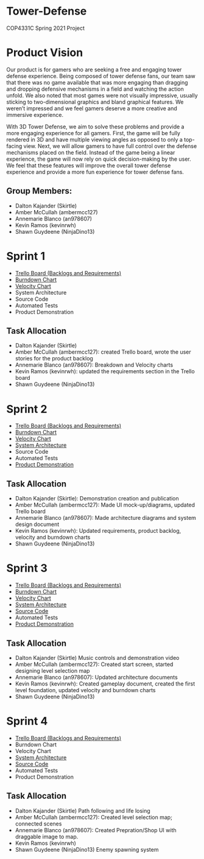 # Tower-Defense
COP4331C Spring 2021 Project

# Product Vision

Our product is for gamers who are seeking a free and engaging tower defense experience. Being composed of tower defense fans, our team saw that there was no game available that was more engaging than dragging and dropping defensive mechanisms in a field and watching the action unfold. We also noted that most games were not visually impressive, usually sticking to two-dimensional graphics and bland graphical features. We weren’t impressed and we feel gamers deserve a more creative and immersive experience.

With 3D Tower Defense, we aim to solve these problems and provide a more engaging experience for all gamers. First, the game will be fully rendered in 3D and have multiple viewing angles as opposed to only a top-facing view. Next, we will allow gamers to have full control over the defense mechanisms placed on the field. Instead of the game being a linear experience, the game will now rely on quick decision-making by the user. We feel that these features will improve the overall tower defense experience and provide a more fun experience for tower defense fans.

## Group Members:
- Dalton Kajander (Skirtle)
- Amber McCullah (ambermcc127)
- Annemarie Blanco (an978607)
- Kevin Ramos (kevinrwh)
- Shawn Guydeene (NinjaDino13)

# Sprint 1
- [Trello Board (Backlogs and Requirements)](https://trello.com/b/jldNMwlQ/agile-sprint-board)
- [Burndown Chart](https://user-images.githubusercontent.com/50501047/107894079-7b0a0400-6efc-11eb-9ea2-c82428def2ce.png)
- [Velocity Chart](https://user-images.githubusercontent.com/54637213/107126004-2bcc2f80-687b-11eb-8a9b-c459d21a0894.png)
- System Architecture
- Source Code
- Automated Tests
- Product Demonstration

## Task Allocation
- Dalton Kajander (Skirtle)
- Amber McCullah (ambermcc127): created Trello board, wrote the user stories for the product backlog  
- Annemarie Blanco (an978607): Breakdown and Velocity charts
- Kevin Ramos (kevinrwh): updated the requirements section in the Trello board
- Shawn Guydeene (NinjaDino13)

# Sprint 2
- [Trello Board (Backlogs and Requirements)](https://trello.com/b/jldNMwlQ/agile-sprint-board)
- [Burndown Chart](https://user-images.githubusercontent.com/50501047/107894241-071c2b80-6efd-11eb-8b09-ec97b11e3533.png)
- [Velocity Chart](https://user-images.githubusercontent.com/50501047/107893616-35e4d280-6efa-11eb-83fe-27b3e219f902.png)
- [System Architecture](https://github.com/an978607/Tower-Defense/blob/main/architecture.md)
- Source Code
- Automated Tests
- [Product Demonstration](https://www.youtube.com/watch?v=De5ID6GUlCk&feature=youtu.be&ab_channel=Skirtle)

## Task Allocation
- Dalton Kajander (Skirtle): Demonstration creation and publication
- Amber McCullah (ambermcc127): Made UI mock-up/diagrams, updated Trello board
- Annemarie Blanco (an978607): Made architecture diagrams and system design document
- Kevin Ramos (kevinrwh): Updated requirements, product backlog, velocity and burndown charts
- Shawn Guydeene (NinjaDino13)

# Sprint 3
- [Trello Board (Backlogs and Requirements)](https://trello.com/b/jldNMwlQ/agile-sprint-board)
- [Burndown Chart](https://user-images.githubusercontent.com/50501047/108648534-7a87e500-7489-11eb-9be7-b97902cc2864.png)
- [Velocity Chart](https://user-images.githubusercontent.com/50501047/108648631-c0dd4400-7489-11eb-8d17-17d380c57fba.png)
- [System Architecture](https://github.com/an978607/Tower-Defense/blob/main/architecture.md)
- [Source Code](https://github.com/an978607/Tower-Defense/blob/main/COP4331TD/Assembly-CSharp.csproj)
- Automated Tests
- [Product Demonstration](https://youtu.be/wNzQj1d90I0)

## Task Allocation
- Dalton Kajander (Skirtle) Music controls and demonstration video
- Amber McCullah (ambermcc127): Created start screen, started designing level selection map
- Annemarie Blanco (an978607): Updated architecture documents
- Kevin Ramos (kevinrwh): Created gameplay document, created the first level foundation, updated velocity and burndown charts
- Shawn Guydeene (NinjaDino13)

# Sprint 4
- [Trello Board (Backlogs and Requirements)](https://trello.com/b/jldNMwlQ/agile-sprint-board)
- Burndown Chart
- Velocity Chart
- [System Architecture](https://github.com/an978607/Tower-Defense/blob/main/architecture.md)
- [Source Code](https://github.com/an978607/Tower-Defense/blob/main/COP4331TD/Assembly-CSharp.csproj)
- Automated Tests
- Product Demonstration

## Task Allocation
- Dalton Kajander (Skirtle) Path following and life losing
- Amber McCullah (ambermcc127): Created level selection map; connected scenes
- Annemarie Blanco (an978607): Created Prepration/Shop UI with draggable image to map. 
- Kevin Ramos (kevinrwh)
- Shawn Guydeene (NinjaDino13) Enemy spawning system
